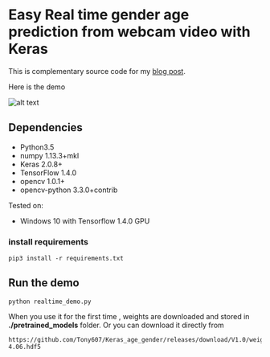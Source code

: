 # Easy Real time gender age prediction from webcam video with Keras
This is complementary source code for my [blog post](https://www.dlology.com/blog/easy-real-time-gender-age-prediction-from-webcam-video-with-keras/).

 Here is the demo

![alt text](https://github.com/ShashankNardekar/Age_Gender_Prediction/blob/master/demo.gif "age gender demo")



## Dependencies
- Python3.5
- numpy 1.13.3+mkl
- Keras 2.0.8+
- TensorFlow 1.4.0
- opencv 1.0.1+
- opencv-python 3.3.0+contrib

Tested on:
- Windows 10 with Tensorflow 1.4.0 GPU

### install requirements
```
pip3 install -r requirements.txt
```

## Run the demo
```
python realtime_demo.py
```

When you use it for the first time , weights are downloaded and stored in **./pretrained_models** folder.
Or you can download it directly from
```
https://github.com/Tony607/Keras_age_gender/releases/download/V1.0/weights.18-4.06.hdf5
```
